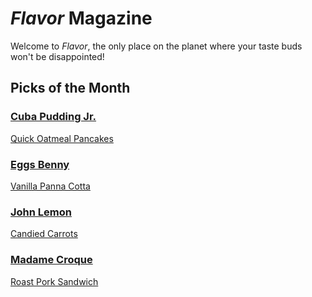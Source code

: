 # _Flavor_ Magazine

Welcome to _Flavor_, the only place on the planet where your taste buds won't be disappointed!



## Picks of the Month

### [Cuba Pudding Jr.](writer/cuba-pudding-jr.md)

[Quick Oatmeal Pancakes](recipe/feb/quick-oatmealpankakes.md)

### [Eggs Benny](writer/eggs-benny.md)

[Vanilla Panna Cotta](recipe/jan/vanilla-panna-cotta.md)

### [John Lemon](writer/john-lemon.md) 

[Candied Carrots](recipe/feb/candied-carrots.md)

### [Madame Croque](writer/madame-croque.md) 

[Roast Pork Sandwich](recipe/feb/roast-pork-sandwich.md)
